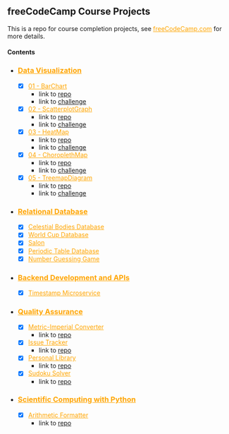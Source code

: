 ## freeCodeCamp Course Projects
This is a repo for course completion projects, see <a href="https://www.freecodecamp.org/" style="color: orange;">freeCodeCamp.com</a> for more details.



#### Contents

  - ### <a href="https://www.freecodecamp.org/learn/data-visualization/" style="color: orange;">Data Visualization</a> 
    - [x] <a target="_blank" href="https://codepen.io/pakkerman/pen/vYbPBqw" style="color: orange;">01 - BarChart</a>
      -  link to [repo](https://github.com/Pakkerman/FFC-BarChart/tree/2dddcb9583403141c42d4471f46dfc03bc9b8ce2)
      -  link to [challenge](https://www.freecodecamp.org/learn/data-visualization/data-visualization-projects/visualize-data-with-a-bar-chart)
    - [x] <a target="_blank" href="https://codepen.io/pakkerman/pen/bGzPwQr" style="color: orange;">02 - ScatterplotGraph</a>
      -  link to [repo](https://github.com/Pakkerman/FFC-ScatterplotGraph/tree/4e91681cd386f41957804840da3c85829363f114)
      -  link to [challenge](https://www.freecodecamp.org/learn/data-visualization/data-visualization-projects/visualize-data-with-a-scatterplot-graph)
    - [x] <a target="_blank" href="https://codepen.io/pakkerman/pen/GReKaVm" style="color: orange;">03 - HeatMap</a>
      -  link to [repo](https://github.com/Pakkerman/FFC-HeatMap/tree/e3989318e3cf6121da3e477b0d9e1ff7dee85ffe)
      -  link to [challenge](https://www.freecodecamp.org/learn/data-visualization/data-visualization-projects/visualize-data-with-a-heat-map)
    - [x] <a target="_blank" href="https://codepen.io/pakkerman/pen/eYXJRzE" style="color: orange;">04 - ChoroplethMap</a>
      -  link to [repo](https://github.com/Pakkerman/FFC-ChoroplethMap/tree/be18b1fbd9eae8d3d1d69d46786c1e91b2456f37)
      -  link to [challenge](https://www.freecodecamp.org/learn/data-visualization/data-visualization-projects/visualize-data-with-a-choropleth-map)
    - [x] <a target="_blank" href="https://www.freecodecamp.org/learn/data-visualization/data-visualization-projects/visualize-data-with-a-treemap-diagram" style="color: orange;">05 - TreemapDiagram</a>
      -  link to [repo](https://github.com/Pakkerman/FFC-TreemapDiagram/tree/d1ee47f1e8194559d2edeeb10cb0ec9574c5f97c)
      -  link to [challenge](https://www.freecodecamp.org/learn/data-visualization/data-visualization-projects/visualize-data-with-a-treemap-diagram)

  - ### <a href="https://www.freecodecamp.org/learn/relational-database" style="color: orange;">Relational Database</a>
    - [x] <a target="_blank" href="https://www.freecodecamp.org/learn/relational-database/build-a-celestial-bodies-database-project/build-a-celestial-bodies-database" style="color: orange;">Celestial Bodies Database</a>
    - [x] <a target="_blank" href="https://www.freecodecamp.org/learn/relational-database/build-a-world-cup-database-project/build-a-world-cup-database" style="color: orange;">World Cup Database</a>
    - [x] <a target="_blank" href="https://www.freecodecamp.org/learn/relational-database/build-a-salon-appointment-scheduler-project/build-a-salon-appointment-scheduler" style="color: orange;">Salon</a>
    - [x] <a target="_blank" href="https://www.freecodecamp.org/learn/relational-database/build-a-periodic-table-database-project/build-a-periodic-table-database" style="color: orange;">Periodic Table Database</a>
    - [x] <a target="_blank" href="https://www.freecodecamp.org/learn/relational-database/build-a-number-guessing-game-project/build-a-number-guessing-game" style="color: orange;">Number Guessing Game</a>

  - ### <a href="https://www.freecodecamp.org/learn/back-end-development-and-apis" style="color: orange;">Backend Development and APIs</a>
    - [x] <a target="_blank" href="https://www.freecodecamp.org/learn/back-end-development-and-apis/back-end-development-and-apis-projects/timestamp-microservice" style="color: orange;">Timestamp Microservice</a>

  - ### <a href="https://www.freecodecamp.org/learn/quality-assurance" style="color: orange;">Quality Assurance</a>
    - [x] <a target="_blank" href="https://www.freecodecamp.org/learn/quality-assurance/quality-assurance-projects/metric-imperial-converter" style="color: orange;">Metric-Imperial Converter</a>
      -  link to [repo](https://github.com/Pakkerman/FFC-MeterImpConverter)
    - [x] <a target="_blank" href="https://www.freecodecamp.org/learn/quality-assurance/quality-assurance-projects/issue-tracker" style="color: orange;">Issue Tracker</a>
      -  link to [repo](https://github.com/Pakkerman/FFC-IssueTracker)
    - [x] <a target="_blank" href="https://www.freecodecamp.org/learn/quality-assurance/quality-assurance-projects/personal-library" style="color: orange;">Personal Library</a>
      -  link to [repo](https://github.com/Pakkerman/FFC-Library)
    - [x] <a target="_blank" href="https://www.freecodecamp.org/learn/quality-assurance/quality-assurance-projects/sudoku-solver" style="color: orange;">Sudoku Solver</a>
      -  link to [repo](https://github.com/Pakkerman/FFC-SudokuSolver)

  - ### <a href="https://www.freecodecamp.org/learn/scientific-computing-with-python/" style="color: orange;">Scientific Computing with Python</a>
    - [x] <a target="_blank" href="https://www.freecodecamp.org/learn/scientific-computing-with-python/scientific-computing-with-python-projects/arithmetic-formatter" style="color: orange;">Arithmetic Formatter</a>
      -  link to [repo](https://github.com/Pakkerman/FFC-ArithmeticFormatter)
